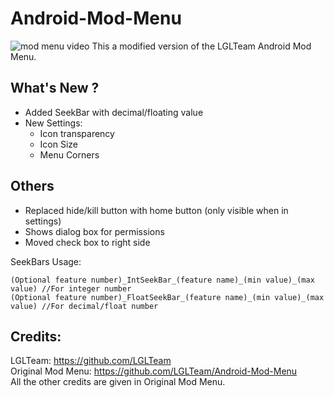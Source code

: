 # Android-Mod-Menu
![mod menu video](https://j.gifs.com/J8D5mP.gif)
This a modified version of the LGLTeam Android Mod Menu.
## What's New ?
- Added SeekBar with decimal/floating value
- New Settings:
  - Icon transparency
  - Icon Size
  - Menu Corners
## Others
  - Replaced hide/kill button with home button (only visible when in settings)
  - Shows dialog box for permissions
  - Moved check box to right side
  
SeekBars Usage:
```
(Optional feature number)_IntSeekBar_(feature name)_(min value)_(max value) //For integer number
(Optional feature number)_FloatSeekBar_(feature name)_(min value)_(max value) //For decimal/float number
```
## Credits:
LGLTeam: https://github.com/LGLTeam <br />
Original Mod Menu: https://github.com/LGLTeam/Android-Mod-Menu <br />
All the other credits are given in Original Mod Menu.
